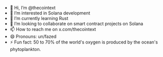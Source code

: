 - 👋 Hi, I’m @thecointext
- 👀 I’m interested in Solana development
- 🌱 I’m currently learning Rust
- 💞️ I’m looking to collaborate on smart contract projects on Solana
- 📫 How to reach me on x.com/thecointext
- 😄 Pronouns: un/fazed
- ⚡ Fun fact: 50 to 70% of the world's oxygen is produced by the ocean's phytoplankton.


<!---
thecointext/thecointext is a ✨ special ✨ repository because its `README.md` (this file) appears on your GitHub profile.
You can click the Preview link to take a look at your changes.
--->

